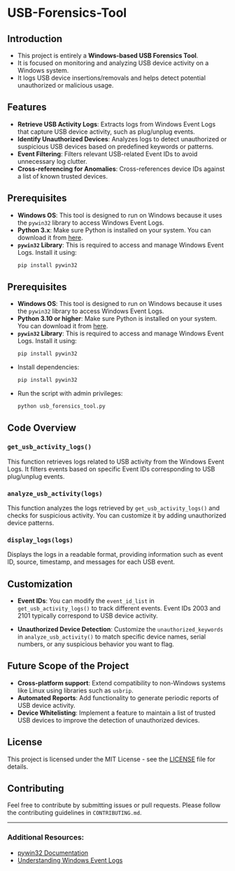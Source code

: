 # USB-Forensics-Tool

## Introduction
- This project is entirely a **Windows-based USB Forensics Tool**.
- It is focused on monitoring and analyzing USB device activity on a Windows system.
- It logs USB device insertions/removals and helps detect potential unauthorized or malicious usage.

## Features
- **Retrieve USB Activity Logs**: Extracts logs from Windows Event Logs that capture USB device activity, such as plug/unplug events.
- **Identify Unauthorized Devices**: Analyzes logs to detect unauthorized or suspicious USB devices based on predefined keywords or patterns.
- **Event Filtering**: Filters relevant USB-related Event IDs to avoid unnecessary log clutter.
- **Cross-referencing for Anomalies**: Cross-references device IDs against a list of known trusted devices.

## Prerequisites
- **Windows OS**: This tool is designed to run on Windows because it uses the `pywin32` library to access Windows Event Logs.
- **Python 3.x**: Make sure Python is installed on your system. You can download it from [here](https://www.python.org/downloads/).
- **`pywin32` Library**: This is required to access and manage Windows Event Logs. Install it using:
  ```bash
  pip install pywin32

## Prerequisites
- **Windows OS**: This tool is designed to run on Windows because it uses the `pywin32` library to access Windows Event Logs.
- **Python 3.10 or higher**: Make sure Python is installed on your system. You can download it from [here](https://www.python.org/downloads/).
- **`pywin32` Library**: This is required to access and manage Windows Event Logs. Install it using:
  ```bash
  pip install pywin32

- Install dependencies:
  ```bash
  pip install pywin32

- Run the script with admin privileges:
  ```bash
  python usb_forensics_tool.py

## Code Overview

### `get_usb_activity_logs()`
This function retrieves logs related to USB activity from the Windows Event Logs. It filters events based on specific Event IDs corresponding to USB plug/unplug events.

### `analyze_usb_activity(logs)`
This function analyzes the logs retrieved by `get_usb_activity_logs()` and checks for suspicious activity. You can customize it by adding unauthorized device patterns.

### `display_logs(logs)`
Displays the logs in a readable format, providing information such as event ID, source, timestamp, and messages for each USB event.

## Customization

- **Event IDs**: You can modify the `event_id_list` in `get_usb_activity_logs()` to track different events. Event IDs 2003 and 2101 typically correspond to USB device activity.
  
- **Unauthorized Device Detection**: Customize the `unauthorized_keywords` in `analyze_usb_activity()` to match specific device names, serial numbers, or any suspicious behavior you want to flag.


## Future Scope of the Project
- **Cross-platform support**: Extend compatibility to non-Windows systems like Linux using libraries such as `usbrip`.
- **Automated Reports**: Add functionality to generate periodic reports of USB device activity.
- **Device Whitelisting**: Implement a feature to maintain a list of trusted USB devices to improve the detection of unauthorized devices.

## License
This project is licensed under the MIT License - see the [LICENSE](LICENSE) file for details.

## Contributing
Feel free to contribute by submitting issues or pull requests. Please follow the contributing guidelines in `CONTRIBUTING.md`.

---

### Additional Resources:
- [pywin32 Documentation](https://github.com/mhammond/pywin32)
- [Understanding Windows Event Logs](https://docs.microsoft.com/en-us/windows/win32/eventlog/event-logging)

